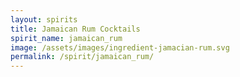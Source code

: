 ```yaml
---
layout: spirits
title: Jamaican Rum Cocktails
spirit_name: jamaican_rum
image: /assets/images/ingredient-jamacian-rum.svg
permalink: /spirit/jamaican_rum/
---
```

